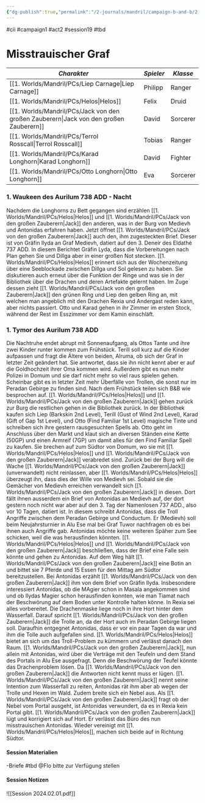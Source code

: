 ```yaml
---
{"dg-publish":true,"permalink":"/2-journals/mandril/campaign-b-and-b/2-act/2024-02-01/","dgPassFrontmatter":true}
---
```


#cii #campaign1 #act2 #session19 #tbd 

# Misstrauischer Graf

| *Charakter* | *Spieler* | *Klasse* |
| ----------- | ----------- | ----------- |
| [[1. Worlds/Mandril/PCs/Liep Carnage\|Liep Carnage]] | Philipp | Ranger |
| [[1. Worlds/Mandril/PCs/Helos\|Helos]] | Felix | Druid |
| [[1. Worlds/Mandril/PCs/Jack von den großen Zauberern\|Jack von den großen Zauberern]] | David | Sorcerer |
| [[1. Worlds/Mandril/PCs/Terrol Rosscall\|Terrol Rosscall]] | Tobias | Ranger |
| [[1. Worlds/Mandril/PCs/Karad Longhorn\|Karad Longhorn]] | David | Fighter |
| [[1. Worlds/Mandril/PCs/Otto Longhorn\|Otto Longhorn]] | Eva | Sorcerer |

### 1. Waukeen des Aurilum 738 ADD - Nacht

Nachdem die Longhorns zu Bett gegangen sind erzählen [[1. Worlds/Mandril/PCs/Helos\|Helos]] und [[1. Worlds/Mandril/PCs/Jack von den großen Zauberern\|Jack]] den anderen, was in der Burg von Medievh und Antonidas erfahren haben. Jetzt öffnet [[1. Worlds/Mandril/PCs/Jack von den großen Zauberern\|Jack]] auch den, ihm zugesteckten Brief. Dieser ist von Gräfin Ilyda an Graf Medievh, datiert auf den 3. Deneir des Eldathé 737 ADD. In diesem Berichtet Gräfin Lyda, dass die Vorbereitungen nach Plan gehen Sie und Dillga aber in einer großen Not stecken. [[1. Worlds/Mandril/PCs/Helos\|Helos]] erinnert sich aus der Wochenzeitung über eine Seeblockade zwischen Dillga und Sol gelesen zu haben. Sie diskutieren auch erneut über die Funktion der Ringe und was sie in der Bibliothek über die Drachen und deren Artefakte gelernt haben. Im Zuge dessen zieht [[1. Worlds/Mandril/PCs/Jack von den großen Zauberern\|Jack]] den grünen Ring und Liep den gelben Ring an, mit welchen man angeblich mit den Drachen Rexia und Andergast reden kann, aber nichts passiert. Otto und Karad gehen in ihr Zimmer im ersten Stock, während der Rest im Esszimmer vor dem Kamin einschläft.

### 1. Tymor des Aurilum 738 ADD

Die Nachtruhe endet abrupt mit Sonnenaufgang, als Ottos Tante und ihre zwei Kinder runter kommen zum Frühstück. Terill soll kurz auf die Kinder aufpassen und fragt die Ältere von beiden, Alruma, ob sich der Graf in letzter Zeit geändert hat. Sie antwortet, dass sie ihn nicht kennt aber er auf die Goldhochzeit ihrer Oma kommen wird. Außerdem gibt es nun mehr Polizei in Domum und sie darf nicht mehr so viel raus spielen gehen. Scheinbar gibt es in letzter Zeit mehr Überfälle von Trollen, die sonst nur im Peradan Gebirge zu finden sind. Nach dem Frühstück teilen sich B&B wie besprochen auf. [[1. Worlds/Mandril/PCs/Helos\|Helos]] und [[1. Worlds/Mandril/PCs/Jack von den großen Zauberern\|Jack]] gehen zurück zur Burg die restlichen gehen in die Bibliothek zurück.
In der Bibliothek kaufen sich Liep (Barkskin 2nd Level), Terill (Gust of Wind 2nd Level), Karad (Gift of Gap 1st Level), und Otto (Find Familiar 1st Level) magische Tinte und schreiben sich ihre gestern rausgesuchten Spells ab. Otto geht im Anschluss über den Markt und klaut sich an diversen Ständen eine Kette (50GP) und einen Armreif (7GP) um damit alles für den Find Familiar Spell zu kaufen. Sie brechen auf zum Südtor von Domum, wo sie mit [[1. Worlds/Mandril/PCs/Helos\|Helos]] und [[1. Worlds/Mandril/PCs/Jack von den großen Zauberern\|Jack]] verabredet sind.
Zurück bei der Burg will die Wache [[1. Worlds/Mandril/PCs/Jack von den großen Zauberern\|Jack]] (unverwandelt) nicht reinlassen, aber [[1. Worlds/Mandril/PCs/Helos\|Helos]] überzeugt ihn, dass dies der Wille von Medievh sei. Sobald sie die Gemächer von Medievh erreichen verwandelt sich [[1. Worlds/Mandril/PCs/Jack von den großen Zauberern\|Jack]] in diesen. Dort fällt ihnen ausserdem ein Brief von Antonidas an Medievh auf, der dort gestern noch nicht war aber auf den 3. Tag der Namenlosen 737 ADD., also vor 10 Tagen, datiert ist. In diesem schreibt Antonidas, dass die Troll Angriffe zwischen dem Peradan Gebirge und Conductum. Er (Medievh) soll beim Neujahrsturnier in Alu Ese mal bei Graf Tuwor nachfragen ob es bei ihnen auch Angriffe gab. Antonidas möchte keine weiteren Späher zum See schicken, weil die was herausfinden könnten. [[1. Worlds/Mandril/PCs/Helos\|Helos]] und [[1. Worlds/Mandril/PCs/Jack von den großen Zauberern\|Jack]] beschließen, dass der Brief eine Falle sein könnte und gehen zu Antonidas. Auf dem Weg hält [[1. Worlds/Mandril/PCs/Jack von den großen Zauberern\|Jack]] eine Botin an und bittet sie 7 Pferde und 15 Essen für den Mittag am Südtor bereitzustellen.
Bei Antonidas erzählt [[1. Worlds/Mandril/PCs/Jack von den großen Zauberern\|Jack]] ihm von dem Brief von Gräfin Ilyda. Insbesondere interessiert Antonidas, ob die MAgier schon in Masala angekommen sind und ob Ilydas Magier schon herausfinden konnten, wie man Tiamat nach der Beschwörung auf dem Boden unter Kontrolle halten könne. In Rexia sei alles vorbereitet. Die Drachenmaske liege noch in ihre Hort hinter dem Wasserfall. Darauf spricht [[1. Worlds/Mandril/PCs/Jack von den großen Zauberern\|Jack]] die Trolle an, da der Hort auch im Peradan Gebirge liegen soll. Daraufhin entgegnet Antonidas, dass er vor ein paar Tagen da war und ihm die Tolle auch aufgefallen sind.  [[1. Worlds/Mandril/PCs/Helos\|Helos]] bietet an sich um das Troll-Problem zu kümmern und verlässt danach den Raum. [[1. Worlds/Mandril/PCs/Jack von den großen Zauberern\|Jack]], nun allein mit Antonidas, wird über die Verträge mit den Teufeln und dem Stand des Portals in Alu Ese ausgefragt. Denn die Beschwörung der Teufel könnte das Drachenproblem lösen. Da [[1. Worlds/Mandril/PCs/Jack von den großen Zauberern\|Jack]] die Antworten nicht kennt muss er lügen. [[1. Worlds/Mandril/PCs/Jack von den großen Zauberern\|Jack]] nennt seine Intention zum Wasserfall zu reiten, Antonidas rät ihm aber ab wegen der Trolle und Hexen im Wald. Zudem breite sich ein Nebel aus. Als [[1. Worlds/Mandril/PCs/Jack von den großen Zauberern\|Jack]] fragt ob der Nebel vom Portal ausgeht, ist Antonidas verwundert, da es in Rexia kein Portal gibt. [[1. Worlds/Mandril/PCs/Jack von den großen Zauberern\|Jack]] lügt und korrigiert sich auf Hort. Er verlässt das Büro des nun misstrauischen Antonidas. Wieder vereinigt mit [[1. Worlds/Mandril/PCs/Helos\|Helos]], machen sich beide auf in Richtung Südtor.

#### Session Materialien
-Briefe #tbd @Flo bitte zur Verfügung stellen
#### Session Notizen
![[Session 2024.02.01.pdf]]